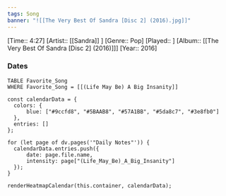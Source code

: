 ```yaml
---
tags: Song  
banner: "![[The Very Best Of Sandra [Disc 2] (2016).jpg]]"
---
```

[Time:: 4:27]
[Artist:: [[Sandra]] ]
[Genre:: Pop]
[Played:: ]
[Album:: [[The Very Best Of Sandra [Disc 2] (2016)]]]
[Year:: 2016]
### Dates
````dataview
TABLE Favorite_Song
WHERE Favorite_Song = [[(Life May Be) A Big Insanity]]
````
  ```dataviewjs
const calendarData = { 
	colors: { 
		blue: ["#9ccfd8", "#5BAAB8", "#57A1BB", "#5da8c7", "#3e8fb0"] 
	}, 
	entries: [] 
}; 

for (let page of dv.pages('"Daily Notes"')) { 
	calendarData.entries.push({ 
		date: page.file.name, 
		intensity: page["(Life_May_Be)_A_Big_Insanity"]
	}); 
} 

renderHeatmapCalendar(this.container, calendarData);
```

